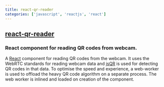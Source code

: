 ```yaml
---
title: react-qr-reader
categories: ['javascript', 'reactjs', 'react']
---
```

## [react-qr-reader](https://github.com/JodusNodus/react-qr-reader)

### React component for reading QR codes from webcam.


A [React](https://facebook.github.io/react/) component for reading QR codes from the webcam. It uses the WebRTC standards for reading webcam data and [jsQR](https://github.com/cozmo/jsQR) is used for detecting QR codes in that data. To optimise the speed and experience, a web-worker is used to offload the heavy QR code algorithm on a separate process. The web worker is inlined and loaded on creation of the component.
